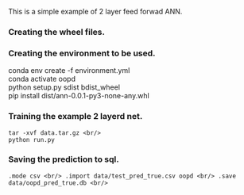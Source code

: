 This is a simple example of 2 layer feed forwad ANN.

### Creating the wheel files. 


### Creating the environment to be used. 
conda env create -f environment.yml  <br/>
conda activate oopd  <br/>
python setup.py sdist bdist_wheel  <br/>
pip install dist/ann-0.0.1-py3-none-any.whl

### Training the example 2 layerd net. 
```
tar -xvf data.tar.gz <br/>
python run.py
```
### Saving the prediction to sql. 
`
.mode csv <br/>
.import data/test_pred_true.csv oopd <br/>
.save data/oopd_pred_true.db <br/>
`